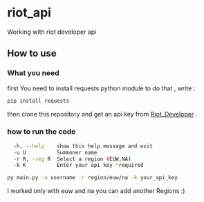 # riot_api
Working with riot developer api 

## How to use 
### What you need 
first You need to install requests python module to do that , write :
```sh
pip install requests
```
then clone this repository and get an api key from [Riot_Developer](https://developer.riotgames.com/) .
### how to run the code 
```sh 
  -h, --help    show this help message and exit
  -u U          Summoner name
  -r R, -reg R  Select a region (EUW,NA)
  -k K          Enter your api key *required
```
```sh
py main.py -u username -r region/euw/na -k your_api_key
```
I worked only with euw and na you can add another Regions :)
